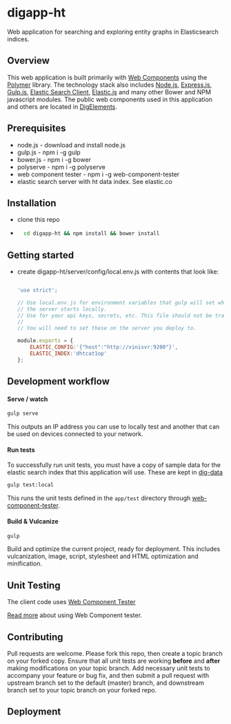 # digapp-ht
Web application for searching and exploring entity graphs in Elasticsearch indices.

## Overview
This web application is built primarily with [Web Components](https://developer.mozilla.org/en-US/docs/Web/Web_Components) using the [Polymer](https://github.com/Polymer/polymer) library.  The technology stack also includes [Node.js](https://nodejs.org/en/), [Express.js](http://expressjs.com), [Gulp.js](gulpjs.com), [Elastic Search Client](https://www.elastic.co/guide/en/elasticsearch/client/javascript-api/current/index.html), [Elastic.js](https://github.com/fullscale/elastic.js/) and many other Bower and NPM javascript modules.  The public web components used in this application and others are located in [DigElements](https://github.com/DigElements).

## Prerequisites
* node.js - download and install node.js
* gulp.js - npm i -g gulp
* bower.js - npm i -g bower
* polyserve - npm i -g polyserve
* web component tester - npm i -g web-component-tester
* elastic search server with ht data index.  See elastic.co

## Installation
* clone this repo
* 
  ```sh
    cd digapp-ht && npm install && bower install
  ```

## Getting started
* create digapp-ht/server/config/local.env.js with contents that look like:

    ```JavaScript

    'use strict';

    // Use local.env.js for environment variables that gulp will set when 
    // the server starts locally.
    // Use for your api keys, secrets, etc. This file should not be tracked by git.
    //
    // You will need to set these on the server you deploy to.

    module.exports = {
        ELASTIC_CONFIG:'{"host":"http://vinisvr:9200"}',
        ELASTIC_INDEX:'dhtcat1op'
    };
  ```
  
## Development workflow

#### Serve / watch

```sh
gulp serve
```

This outputs an IP address you can use to locally test and another that can be used on devices connected to your network.

#### Run tests
To successfully run unit tests, you must have a copy of sample data for the elastic search index that this application
will use.  These are kept in [dig-data](https://github.com/usc-isi-i2/dig-data/tree/master/sample-datasets/dig2app)

```sh
gulp test:local
```

This runs the unit tests defined in the `app/test` directory through [web-component-tester](https://github.com/Polymer/web-component-tester).

#### Build & Vulcanize

```sh
gulp
```

Build and optimize the current project, ready for deployment. This includes vulcanization, image, script, stylesheet and HTML optimization and minification.


## Unit Testing

The client code uses [Web Component Tester](https://github.com/Polymer/web-component-tester) 

[Read more](https://github.com/Polymer/web-component-tester#html-suites) about using Web Component tester.

## Contributing
Pull requests are welcome.  Please fork this repo, then create a topic branch on your forked copy.  Ensure that all unit tests are working **before** and **after** making modifications on your topic branch.  Add necessary unit tests to accompany your feature or bug fix, and then submit a pull request with upstream branch set to the default (master) branch, and downstream branch set to your topic branch on your forked repo.

## Deployment




